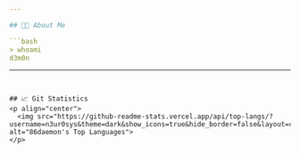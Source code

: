 ```yaml
---

## 👨‍💻 About Me

```bash
> whoami
d3m0n
```

---
```


## 📈 Git Statistics
<p align="center">
  <img src="https://github-readme-stats.vercel.app/api/top-langs/?username=n3ur0sys&theme=dark&show_icons=true&hide_border=false&layout=compact" alt="86daemon's Top Languages">
</p>


